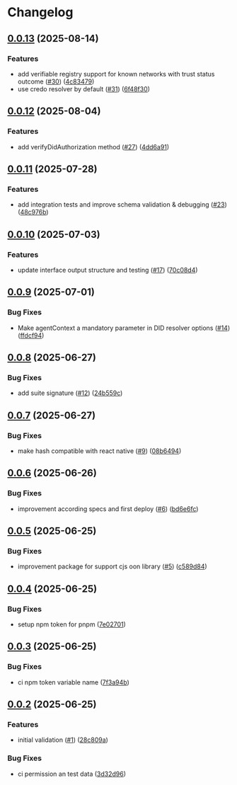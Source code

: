 # Changelog

## [0.0.13](https://github.com/verana-labs/verre/compare/v0.0.12...v0.0.13) (2025-08-14)


### Features

* add verifiable registry support for known networks with trust status outcome ([#30](https://github.com/verana-labs/verre/issues/30)) ([4c83479](https://github.com/verana-labs/verre/commit/4c834798846439718eb816281156a00cc22a9660))
* use credo resolver by default ([#31](https://github.com/verana-labs/verre/issues/31)) ([6f48f30](https://github.com/verana-labs/verre/commit/6f48f3066fb25144cac2941b354febfbc03ba17e))

## [0.0.12](https://github.com/verana-labs/verre/compare/v0.0.11...v0.0.12) (2025-08-04)


### Features

* add verifyDidAuthorization method ([#27](https://github.com/verana-labs/verre/issues/27)) ([4dd6a91](https://github.com/verana-labs/verre/commit/4dd6a91e5a401b293be3542ad337cdc5aaca5400))

## [0.0.11](https://github.com/verana-labs/verre/compare/v0.0.10...v0.0.11) (2025-07-28)


### Features

* add integration tests and improve schema validation & debugging ([#23](https://github.com/verana-labs/verre/issues/23)) ([48c976b](https://github.com/verana-labs/verre/commit/48c976bc0834d5ce90c5a8808239d017d60ccce1))

## [0.0.10](https://github.com/verana-labs/verre/compare/v0.0.9...v0.0.10) (2025-07-03)


### Features

* update interface output structure and testing ([#17](https://github.com/verana-labs/verre/issues/17)) ([70c08d4](https://github.com/verana-labs/verre/commit/70c08d4875bd6f52ada762a022ef663cb392ec90))

## [0.0.9](https://github.com/verana-labs/verre/compare/v0.0.8...v0.0.9) (2025-07-01)


### Bug Fixes

* Make agentContext a mandatory parameter in DID resolver options ([#14](https://github.com/verana-labs/verre/issues/14)) ([ffdcf94](https://github.com/verana-labs/verre/commit/ffdcf94c8fc68b384b42ead393f08532fcb3f928))

## [0.0.8](https://github.com/verana-labs/verre/compare/v0.0.7...v0.0.8) (2025-06-27)


### Bug Fixes

* add suite signature ([#12](https://github.com/verana-labs/verre/issues/12)) ([24b559c](https://github.com/verana-labs/verre/commit/24b559c03c706738cb3b57641b35206beba9a0ca))

## [0.0.7](https://github.com/verana-labs/verre/compare/v0.0.6...v0.0.7) (2025-06-27)


### Bug Fixes

* make hash compatible with react native ([#9](https://github.com/verana-labs/verre/issues/9)) ([08b6494](https://github.com/verana-labs/verre/commit/08b6494024efb2c37debd0941d31f8808f9acabd))

## [0.0.6](https://github.com/verana-labs/verre/compare/v0.0.5...v0.0.6) (2025-06-26)


### Bug Fixes

* improvement according specs and first deploy ([#6](https://github.com/verana-labs/verre/issues/6)) ([bd6e6fc](https://github.com/verana-labs/verre/commit/bd6e6fc4c52e76f6d399bc61093c88b2ca5c1a2c))

## [0.0.5](https://github.com/verana-labs/verre/compare/v0.0.4...v0.0.5) (2025-06-25)


### Bug Fixes

* improvement package for support cjs oon library ([#5](https://github.com/verana-labs/verre/issues/5)) ([c589d84](https://github.com/verana-labs/verre/commit/c589d84f46c3b0d90b28ec8698ce638e2e718a76))

## [0.0.4](https://github.com/verana-labs/verre/compare/v0.0.3...v0.0.4) (2025-06-25)


### Bug Fixes

* setup npm token for pnpm ([7e02701](https://github.com/verana-labs/verre/commit/7e027011a34a080106df24fdf1cda2c4edd2f95d))

## [0.0.3](https://github.com/verana-labs/verre/compare/v0.0.2...v0.0.3) (2025-06-25)


### Bug Fixes

* ci npm token variable name ([7f3a94b](https://github.com/verana-labs/verre/commit/7f3a94b0bf8de58fb200b3644c7a5d21aaf45de7))

## [0.0.2](https://github.com/verana-labs/verre/compare/v0.0.1...v0.0.2) (2025-06-25)


### Features

* initial validation ([#1](https://github.com/verana-labs/verre/issues/1)) ([28c809a](https://github.com/verana-labs/verre/commit/28c809add1d163810f22f20d55606dacea77e340))


### Bug Fixes

* ci permission an test data ([3d32d96](https://github.com/verana-labs/verre/commit/3d32d96471e3dfc44bf14621c95630f365094958))
